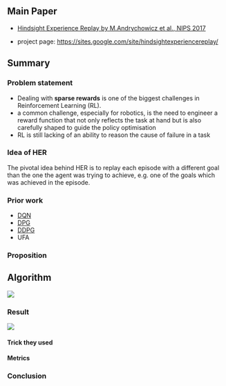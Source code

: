 ## Main Paper

- [Hindsight Experience Replay by M.Andrychowicz et al., NIPS 2017](<https://arxiv.org/pdf/1707.01495.pdf>)

- project page: <https://sites.google.com/site/hindsightexperiencereplay/>



## Summary

### Problem statement

- Dealing with **sparse rewards** is one of the biggest challenges in Reinforcement Learning (RL).
- a common challenge, especially for robotics, is the need to engineer a reward function that not only reflects the task at hand but is also carefully shaped to guide the policy optimisation
- RL is still lacking of an ability to reason the cause of failure in a task



### Idea of HER

The pivotal idea behind HER is to replay each episode with a different goal than the one the agent was trying to achieve, e.g. one of the goals which was achieved in the episode.



### Prior work

- [DQN]()
- [DPG](https://github.com/Rowing0914/Reinforcement_Learning/tree/master/DRL/papers/DPG)
- [DDPG](https://github.com/Rowing0914/Reinforcement_Learning/tree/master/DRL/papers/DDPG)
- UFA

### Proposition




## Algorithm

![](/home/noio0925/Desktop/research/Reinforcement_Learning/DRL/papers/Experience_Replay/Hindsight_Experience_Replay/images/algorithm.png)



### Result

![](/home/noio0925/Desktop/research/Reinforcement_Learning/DRL/papers/Experience_Replay/Hindsight_Experience_Replay/images/experiemnts.png)

#### Trick they used



#### Metrics



### Conclusion

